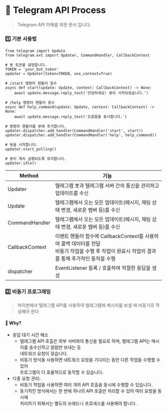 # 🎉 Telegram API Process
> Telegram API 이해를 위한 문서 입니다.   

### 1️⃣ 기본 사용법     
```
from telegram import Update
from telegram.ext import Updater, CommandHandler, CallbackContext

# 봇 토큰을 설정합니다.
TOKEN = 'your_bot_token'
updater = Updater(token=TOKEN, use_context=True)

# /start 명령어 핸들러 함수
async def start(update: Update, context: CallbackContext) -> None:
    await update.message.reply_text('안녕하세요! 봇이 시작되었습니다.')

# /help 명령어 핸들러 함수
async def help_command(update: Update, context: CallbackContext) -> None:
    await update.message.reply_text('도움말을 표시합니다.')

# 명령어 핸들러를 봇에 추가합니다.
updater.dispatcher.add_handler(CommandHandler('start', start))
updater.dispatcher.add_handler(CommandHandler('help', help_command))

# 봇을 시작합니다.
updater.start_polling()

# 봇이 계속 실행되도록 유지합니다.
updater.idle()

```
|Method|기능|
|--|--|
|Updater  |텔레그램 봇과 텔레그램 서버 간의 통신을 관리하고 업데이트를 수신|
|Update |텔레그램에서 오는 모든 업데이트(메시지, 채팅 상태 변경, 새로운 멤버 등)를 수신|
|CommandHandler |텔레그램에서 오는 모든 업데이트(메시지, 채팅 상태 변경, 새로운 멤버 등)를 수신|
|CallbackContext |이벤트 핸들러 함수에 CallbackContext를 사용하여 콜백 데이터를 전달<br>비동기 작업을 수행 후 작업이 완료시 작업의 결과를 통해 추가적인 동작을 수행|
|dispatcher| EventListener 등록 / 호출하여 적절한 응답을 생성|

### 2️⃣ 비동기 프로그래밍
> 파이썬에서 텔레그램 API를 사용하여 텔레그램에 메시지를 보낼 때 비동기로 작성해야 한다
#### 🤔 Why? 
* 응답 대기 시간 해소
  + 텔레그램 API 호출은 외부 서버와의 통신을 필요로 하며, 텔레그램 API는 메시지를 송수신하고 알람만 보내는 등   
    네트워크 요청이 잦습니다.   
  + 비동기 방식을 사용하면 네트워크 요청을 기다리는 동안 다른 작업을 수행할 수 있어  
    프로그램이 더 효율적으로 동작할 수 있습니다.
* 다중 요청 관리:
  + 비동기 작업을 사용하면 여러 개의 API 호출을 동시에 수행할 수 있습니다.
  + 동기적인 방식에서는 한 번에 하나의 API 호출만 처리할 수 있어 여러 요청을 동시에   
    처리하기 위해서는 별도의 쓰레드나 프로세스를 사용해야 합니다.


